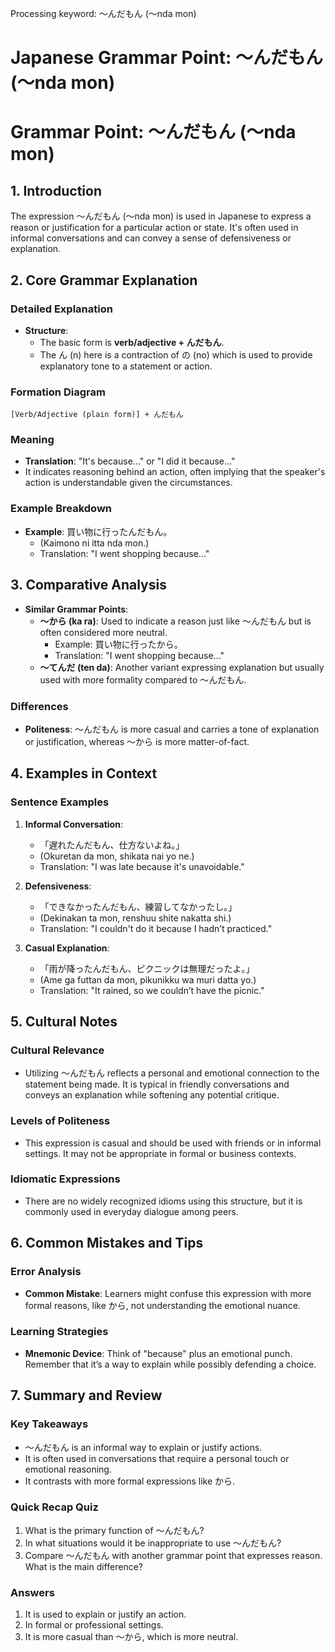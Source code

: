 Processing keyword: ～んだもん (〜nda mon)
# Japanese Grammar Point: ～んだもん (〜nda mon)
# Grammar Point: ～んだもん (～nda mon)
## 1. Introduction
The expression ～んだもん (〜nda mon) is used in Japanese to express a reason or justification for a particular action or state. It's often used in informal conversations and can convey a sense of defensiveness or explanation.
## 2. Core Grammar Explanation
### Detailed Explanation
- **Structure**: 
  - The basic form is **verb/adjective + んだもん**.
  - The ん (n) here is a contraction of の (no) which is used to provide explanatory tone to a statement or action.
  
### Formation Diagram
```
[Verb/Adjective (plain form)] + んだもん
```
### Meaning
- **Translation**: "It's because..." or "I did it because..."
- It indicates reasoning behind an action, often implying that the speaker's action is understandable given the circumstances.
### Example Breakdown
- **Example**: 買い物に行ったんだもん。  
  - (Kaimono ni itta nda mon.)  
  - Translation: "I went shopping because..."
## 3. Comparative Analysis
- **Similar Grammar Points**:
  - **〜から (ka ra)**: Used to indicate a reason just like 〜んだもん but is often considered more neutral.
    - Example: 買い物に行ったから。  
    - Translation: "I went shopping because..."
  - **〜てんだ (ten da)**: Another variant expressing explanation but usually used with more formality compared to 〜んだもん. 
### Differences
- **Politeness**: 〜んだもん is more casual and carries a tone of explanation or justification, whereas 〜から is more matter-of-fact. 
## 4. Examples in Context
### Sentence Examples
1. **Informal Conversation**:
   - 「遅れたんだもん、仕方ないよね。」  
   - (Okuretan da mon, shikata nai yo ne.)  
   - Translation: "I was late because it's unavoidable."
   
2. **Defensiveness**:
   - 「できなかったんだもん、練習してなかったし。」  
   - (Dekinakan ta mon, renshuu shite nakatta shi.)  
   - Translation: "I couldn't do it because I hadn’t practiced."
3. **Casual Explanation**:
   - 「雨が降ったんだもん、ピクニックは無理だったよ。」  
   - (Ame ga futtan da mon, pikunikku wa muri datta yo.)  
   - Translation: "It rained, so we couldn’t have the picnic."
## 5. Cultural Notes
### Cultural Relevance
- Utilizing ～んだもん reflects a personal and emotional connection to the statement being made. It is typical in friendly conversations and conveys an explanation while softening any potential critique.
### Levels of Politeness
- This expression is casual and should be used with friends or in informal settings. It may not be appropriate in formal or business contexts.
### Idiomatic Expressions
- There are no widely recognized idioms using this structure, but it is commonly used in everyday dialogue among peers.
## 6. Common Mistakes and Tips
### Error Analysis
- **Common Mistake**: Learners might confuse this expression with more formal reasons, like から, not understanding the emotional nuance.
  
### Learning Strategies
- **Mnemonic Device**: Think of "because" plus an emotional punch. Remember that it’s a way to explain while possibly defending a choice.
## 7. Summary and Review
### Key Takeaways
- 〜んだもん is an informal way to explain or justify actions.
- It is often used in conversations that require a personal touch or emotional reasoning.
- It contrasts with more formal expressions like から.
### Quick Recap Quiz
1. What is the primary function of 〜んだもん?
2. In what situations would it be inappropriate to use 〜んだもん?
3. Compare 〜んだもん with another grammar point that expresses reason. What is the main difference? 
### Answers
1. It is used to explain or justify an action.
2. In formal or professional settings.
3. It is more casual than 〜から, which is more neutral.
